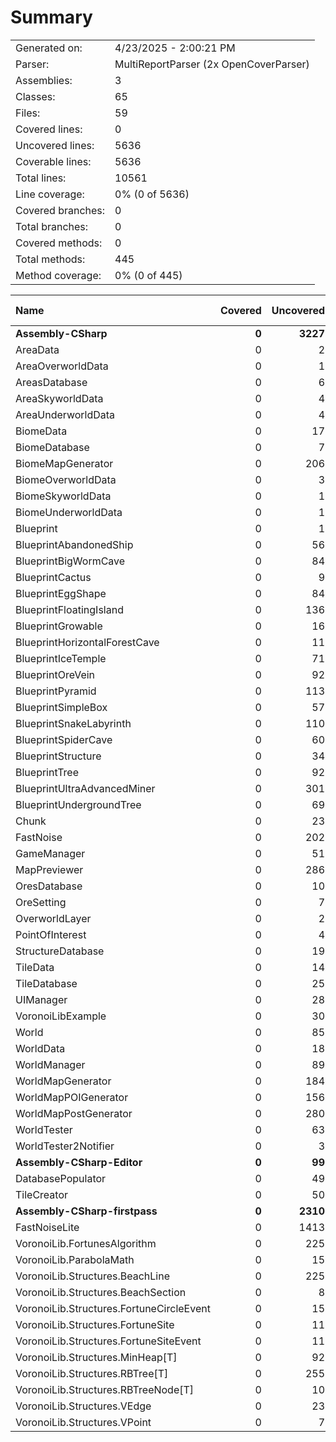 ﻿# Summary
|||
|:---|:---|
| Generated on: | 4/23/2025 - 2:00:21 PM |
| Parser: | MultiReportParser (2x OpenCoverParser) |
| Assemblies: | 3 |
| Classes: | 65 |
| Files: | 59 |
| Covered lines: | 0 |
| Uncovered lines: | 5636 |
| Coverable lines: | 5636 |
| Total lines: | 10561 |
| Line coverage: | 0% (0 of 5636) |
| Covered branches: | 0 |
| Total branches: | 0 |
| Covered methods: | 0 |
| Total methods: | 445 |
| Method coverage: | 0% (0 of 445) |

|**Name**|**Covered**|**Uncovered**|**Coverable**|**Total**|**Line coverage**|**Covered**|**Total**|**Branch coverage**|**Covered**|**Total**|**Method coverage**|
|:---|---:|---:|---:|---:|---:|---:|---:|---:|---:|---:|---:|
|**Assembly-CSharp**|**0**|**3227**|**3227**|**7053**|**0%**|**0**|**0**|****|**0**|**263**|**0%**|
|AreaData|0|2|2|44|0%|0|0||0|1|0%|
|AreaOverworldData|0|1|1|11|0%|0|0||0|1|0%|
|AreasDatabase|0|6|6|17|0%|0|0||0|1|0%|
|AreaSkyworldData|0|4|4|14|0%|0|0||0|1|0%|
|AreaUnderworldData|0|4|4|14|0%|0|0||0|1|0%|
|BiomeData|0|17|17|78|0%|0|0||0|2|0%|
|BiomeDatabase|0|7|7|18|0%|0|0||0|1|0%|
|BiomeMapGenerator|0|206|206|356|0%|0|0||0|11|0%|
|BiomeOverworldData|0|3|3|22|0%|0|0||0|1|0%|
|BiomeSkyworldData|0|1|1|7|0%|0|0||0|1|0%|
|BiomeUnderworldData|0|1|1|7|0%|0|0||0|1|0%|
|Blueprint|0|1|1|16|0%|0|0||0|1|0%|
|BlueprintAbandonedShip|0|56|56|140|0%|0|0||0|3|0%|
|BlueprintBigWormCave|0|84|84|152|0%|0|0||0|5|0%|
|BlueprintCactus|0|9|9|20|0%|0|0||0|2|0%|
|BlueprintEggShape|0|84|84|157|0%|0|0||0|5|0%|
|BlueprintFloatingIsland|0|136|136|252|0%|0|0||0|11|0%|
|BlueprintGrowable|0|16|16|37|0%|0|0||0|2|0%|
|BlueprintHorizontalForestCave|0|11|11|167|0%|0|0||0|3|0%|
|BlueprintIceTemple|0|71|71|128|0%|0|0||0|5|0%|
|BlueprintOreVein|0|92|92|197|0%|0|0||0|5|0%|
|BlueprintPyramid|0|113|113|211|0%|0|0||0|8|0%|
|BlueprintSimpleBox|0|57|57|108|0%|0|0||0|3|0%|
|BlueprintSnakeLabyrinth|0|110|110|197|0%|0|0||0|7|0%|
|BlueprintSpiderCave|0|60|60|112|0%|0|0||0|4|0%|
|BlueprintStructure|0|34|34|104|0%|0|0||0|3|0%|
|BlueprintTree|0|92|92|146|0%|0|0||0|8|0%|
|BlueprintUltraAdvancedMiner|0|301|301|533|0%|0|0||0|19|0%|
|BlueprintUndergroundTree|0|69|69|146|0%|0|0||0|5|0%|
|Chunk|0|23|23|225|0%|0|0||0|12|0%|
|FastNoise|0|202|202|509|0%|0|0||0|25|0%|
|GameManager|0|51|51|94|0%|0|0||0|7|0%|
|MapPreviewer|0|286|286|517|0%|0|0||0|12|0%|
|OresDatabase|0|10|10|66|0%|0|0||0|1|0%|
|OreSetting|0|7|7|66|0%|0|0||0|1|0%|
|OverworldLayer|0|2|2|22|0%|0|0||0|1|0%|
|PointOfInterest|0|4|4|225|0%|0|0||0|1|0%|
|StructureDatabase|0|19|19|54|0%|0|0||0|4|0%|
|TileData|0|14|14|48|0%|0|0||0|2|0%|
|TileDatabase|0|25|25|57|0%|0|0||0|3|0%|
|UIManager|0|28|28|44|0%|0|0||0|4|0%|
|VoronoiLibExample|0|30|30|45|0%|0|0||0|3|0%|
|World|0|85|85|225|0%|0|0||0|8|0%|
|WorldData|0|18|18|58|0%|0|0||0|2|0%|
|WorldManager|0|89|89|161|0%|0|0||0|11|0%|
|WorldMapGenerator|0|184|184|381|0%|0|0||0|13|0%|
|WorldMapPOIGenerator|0|156|156|259|0%|0|0||0|11|0%|
|WorldMapPostGenerator|0|280|280|457|0%|0|0||0|13|0%|
|WorldTester|0|63|63|118|0%|0|0||0|7|0%|
|WorldTester2Notifier|0|3|3|11|0%|0|0||0|1|0%|
|**Assembly-CSharp-Editor**|**0**|**99**|**99**|**186**|**0%**|**0**|**0**|****|**0**|**7**|**0%**|
|DatabasePopulator|0|49|49|94|0%|0|0||0|3|0%|
|TileCreator|0|50|50|92|0%|0|0||0|4|0%|
|**Assembly-CSharp-firstpass**|**0**|**2310**|**2310**|**4616**|**0%**|**0**|**0**|****|**0**|**175**|**0%**|
|FastNoiseLite|0|1413|1413|2506|0%|0|0||0|81|0%|
|VoronoiLib.FortunesAlgorithm|0|225|225|301|0%|0|0||0|7|0%|
|VoronoiLib.ParabolaMath|0|15|15|47|0%|0|0||0|5|0%|
|VoronoiLib.Structures.BeachLine|0|225|225|395|0%|0|0||0|6|0%|
|VoronoiLib.Structures.BeachSection|0|8|8|395|0%|0|0||0|6|0%|
|VoronoiLib.Structures.FortuneCircleEvent|0|15|15|25|0%|0|0||0|7|0%|
|VoronoiLib.Structures.FortuneSite|0|11|11|22|0%|0|0||0|7|0%|
|VoronoiLib.Structures.FortuneSiteEvent|0|11|11|21|0%|0|0||0|5|0%|
|VoronoiLib.Structures.MinHeap[T]|0|92|92|131|0%|0|0||0|12|0%|
|VoronoiLib.Structures.RBTree[T]|0|255|255|361|0%|0|0||0|8|0%|
|VoronoiLib.Structures.RBTreeNode[T]|0|10|10|361|0%|0|0||0|15|0%|
|VoronoiLib.Structures.VEdge|0|23|23|37|0%|0|0||0|13|0%|
|VoronoiLib.Structures.VPoint|0|7|7|14|0%|0|0||0|3|0%|
